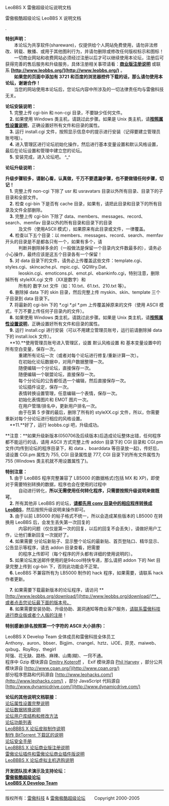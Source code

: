 LeoBBS X 雷傲超级论坛说明文档 

雷傲极酷超级论坛 LeoBBS X 说明文档

.

  
**特别声明：**  
　　本论坛为共享软件(shareware)，仅提供给个人网站免费使用，请勿非法修改、转载、散播、或用于其他图利行为，并请勿删除或修改任何版权标示和图标！  
　　一切商业网站和收费网站必须经过注册以后才可以继续使用本论坛，注册后可获得完善的售后服务和升级服务，具体注册相关事项请看：**[商业版注册说明](reg.md)** 或联系 **[http://www.leobbs.org/](http://www.leobbs.org/)** 。  
　　**如果您的页面中添加有 3721 和百度的浏览器控件下载的话，那么请勿使用本论坛，谢谢合作！**  
　　当您的网站使用本论坛后，您论坛内容中所涉及的一切法律责任均与雷傲科技无关。  
  
  
**论坛安装说明：**  
　**1.** 完整上传 cgi-bin 和 non-cgi 目录，不要缺少任何文件。  
　**2.** 如果使用 Windows 类主机，请跳过此步骤。如果是 Unix 类主机，请[**按照属性设置说明**](filemod.md)，正确设置好所有文件和目录的属性。  
　**3.** 运行 install.cgi 文件，按照显示信息中的提示进行安装（记得要建立管理员账号哦）。  
　**4.** 进入管理区进行论坛初始化操作，然后进行基本变量设置和默认风格设置，最后在论坛设置和管理中建立您的论坛。  
　**5.** 安装完成，进入论坛吧。 ^\_^  
  
  
**论坛升级说明：**  

**升级步骤较多，请耐心看，认真做，千万不要遗漏步骤，也不要做错任何步骤，切记！**  
　**1.** 完整上传 non-cgi 下除了 usr 和 usravatars 目录以外所有目录、目录下的子目录和全部文件。  
　**2.** 检查 cgi-bin 下是否有 cache 目录，如果有，请把此目录和目录下的所有目录及文件全部删除。  
　**3.** 完整上传 cgi-bin 下除了 data、members、messages、record、search、memfav 目录以外的所有目录和目录下的目录  
　　　及文件（使用ASCII 模式），如果原来有此目录或文件，一律覆盖。  
　**4.** 检查以下五个目录：以 members、messages、record、search、memfav 开头的目录是不是都各只有一个，如果有多个，请  
　　　判断并删除掉多余的（一般做法是保留一个目录内文件数最多的），请务必小心操作，最终应该是这五个目录各有一个保留！  
　**5.** 对 data 目录下的文件，请务必上传覆盖这些文件：template.cgi、styles.cgi、skincache.pl、mpic.cgi、QQWry.Dat、  
　　　leoskin.cgi、emoticons.pl、emot.pl、ebankinfo.cgi，特别注意，删除掉所有 styleXX.cgi 文件（XX是数字）和  
　　　所有的 数字.txt 文件（如：10.txt、61.txt、210.txt 等）。  
　**6.** 删除掉 data 下的 skin 目录，然后完整上传 myskin、skin、template 三个子目录到 data 目录下。  
　**7.** 将最新的 cgi-bin 下的 \*.cgi \*.pl \*.pm 上传覆盖掉原来的文件（使用 ASCII 模式，千万不要上传任何子目录内的文件）。  
　**8.** 如果使用 Windows 类主机，请跳过此步骤。如果是 Unix 类主机，请[**按照属性设置说明**](filemod.md)，正确设置好所有文件和目录的属性。  
　**9.** 运行 install.cgi 进行安装（可以不用建立管理员账号，运行前请删除掉 data 下的 install.lock 文件）。  
　**10.**使用管理员账号进入管理区，设置 默认风格设置 和 基本变量设置中的所有空白变量，保存一次。  
　　　重建所有论坛一次（或者对每个论坛进行修复/重新计算一次）。  
　　　在初始化论坛数据中，对用户数据整理一次。  
　　　随便编辑一个分论坛，直接保存一次。  
　　　随便编辑一个联盟论坛，直接保存一次。  
　　　每个分论坛的公告都任选一个编辑，然后直接保存一次。  
　　　论坛插件设定，保存一次。  
　　　表情转换设置管理，任意编辑一个表情，保存一次。  
　　　初始化表情图片和 EMOT 图片一次。  
　　　在用户管理/排名中，更新用户排名一次。  
　　　由于在第 5 步骤的最后，删除了所有的 styleXX.cgi 文件，所以，你需要重新对每个分论坛进行相应的风格设置。  
　**11.**好了，运行 leobbs.cgi 吧，升级成功。  
  
  
**注意：**如果升级新版本(050706及后续版本)后造成论坛整体出错，任何程序都不能运行的话，请用 ASCII 方式完整上传 addon 目录下的 CGI 目录和 CGI.pm 文件(均传到论坛的程序目录下，和 data 、boarddata 等目录放一起)，传好后，请设置 CGI.pm 属性为 755, CGI 目录属性是 777, CGI 目录下的所有文件属性为 755 (Windows 类主机就不用设置属性了)。  
  
  
  
**特别注意：**  
　**1.** 由于 LeoBBS 程序完整兼容了 LB5000 的数据格式(包括 MX 和 XP)，即使对于需要特别转换的数据，程序也会在使用的过程中  
　　　自动进行转化，**所以无需使用任何转化程序，只需要按照升级说明来做既可**。  
　**2.** 所有其他非 LeoBBS 的论坛，[**请都先用 conv 目录中的相应程序转换成 LeoBBS**](convert.md)，然后按照升级说明来操作即可。  
　**3.** 由于以前 LB5000 的帖子格式不统一，所以会造成某些版本的 LB5000 在转换用 LeoBBS 后，会发生丢失第一次回复的  
　　　内容的问题（仅仅是第一次的回复，以后的回复不会丢失），请做好用户工作，让他们重新回复一次就好了。  
　**4.** 如果需要 分论坛新贴子、显示整个论坛的最新贴、首页登陆口、精华显示、公告显示等程序，请去 addon 目录查看，把需要  
　　　的程序上传即可（每个程序的开头都有详细的使用说明的）。  
　**5.** 如果论坛发送邮件使用的是94cool特快专递，那么请把 addon 下的 Net 目录完整上传到 cgi-bin 下，否则此功能会不正常。  
　**6.** LeoBBS 不兼容所有为 LB5000 制作的 hack 程序，如果需要，请联系 hack 作者更新。  
  
　**7.** 如果需要下载最新版本的论坛程序，请访问 **[http://www.leobbs.org/download/](http://www.leobbs.org/download/)**，或者点击您论坛最下面的版本号。  
　**8.** 如果需要安装协助、升级协助、漏洞通知等商业客户服务，[请联系雷傲科技进行商业版或者个人版的注册](reg.md)！  
  
  
**特别感谢(排名按照第一个字符的 ASCII 大小排序)：**  

LeoBBS X Develop Team 全体成员和雷傲科技全体员工  
Anthony、auron、bbser、Bigjim、cnangel、hztz、iJOE、异灵、maiweb、qxbug、RoyRoy、thegirl  
阿强、花无缺、路杨、麻辣、山鹰(糊)、一窍不通。  
程序中 Gzip 模块源自 [Dmitry Koteroff](mailto:koteroff@cpan.org) ， Exif 模块源自 [Phil Harvey](mailto:phil@owl.phy.queensu.ca) ，部分公共模块源自 [http://www.cpan.org/](http://www.cpan.org/)  
部分程序思路和代码源自 [http://www.leohacks.com/](http://www.leohacks.com/) ，部分 JavaScript 代码源自 [http://www.dynamicdrive.com/](http://www.dynamicdrive.com/)  
  
  
**论坛的其他说明文档联接：**  
[论坛属性设置完整说明](filemod.md)  
[论坛数据转换说明](convert.md)  
[论坛用户库结构和修改方法](userformat.md)  
[论坛功能列表](function.md)  
[LeoBBBS X 论坛皮肤制作说明](skin.md)  
[制作 BitTorrent 下载区的说明](bittorrent.md)  
[论坛安全手册](safe.md)  
[LeoBBBS X 论坛商业版注册说明](reg.md)  
[雷傲论坛插件和雷傲论坛商业插件版说明](plug.md)  
[LeoBBBS X 论坛虚拟主机选购说明](vhost.md)  
  
  
  
**开发团队技术演示及支持论坛：**  
**[雷傲极酷超级论坛](http://bbs.leobbs.org/)**  
**[LeoBBS X Develop Team](http://bbs.leobbs.org/cgi-bin/forums.cgi?forum=2)**  
  
  
  

  
  

* * *

版权所有：[雷傲科技](http://www.leobbs.org) & [雷傲极酷超级论坛](http://bbs.leobbs.org)　　Copyright 2000-2005